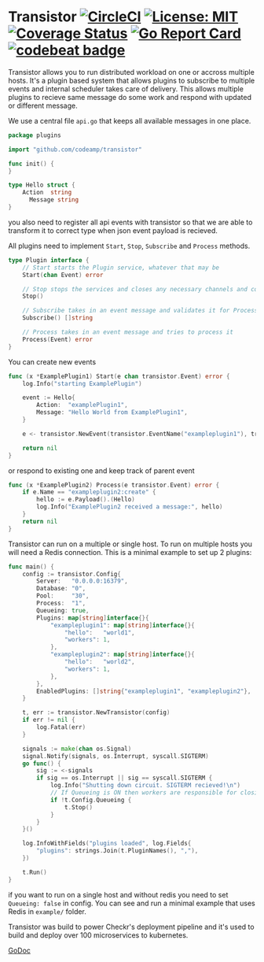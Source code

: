 # Transistor [![CircleCI](https://circleci.com/gh/codeamp/transistor.svg?style=svg)](https://circleci.com/gh/codeamp/transistor) [![License: MIT](https://img.shields.io/badge/License-MIT-yellow.svg)](https://opensource.org/licenses/MIT) [![Coverage Status](https://coveralls.io/repos/github/codeamp/transistor/badge.svg?branch=master)](https://coveralls.io/github/codeamp/transistor?branch=master) [![Go Report Card](https://goreportcard.com/badge/codeamp/transistor)](https://goreportcard.com/report/codeamp/transistor) [![codebeat badge](https://codebeat.co/badges/b977a7e7-1e94-43e1-9e58-463cff99add3)](https://codebeat.co/projects/github-com-codeamp-transistor-master)

Transistor allows you to run distributed workload on one or accross multiple hosts. It's a plugin based system that allows plugins to subscribe to multiple events and internal scheduler takes care of delivery. This allows multiple plugins to recieve same message do some work and respond with updated or different message.

We use a central file `api.go` that keeps all available  messages in one place.

```go
package plugins

import "github.com/codeamp/transistor"

func init() {
}

type Hello struct {
    Action  string
      Message string
}
```

you also need to register all api events with transistor so that we are able to transform it to correct type when json event payload is recieved.

All plugins need to implement `Start`, `Stop`, `Subscribe` and `Process` methods.

```go
type Plugin interface {
	// Start starts the Plugin service, whatever that may be
	Start(chan Event) error

	// Stop stops the services and closes any necessary channels and connections
	Stop()

	// Subscribe takes in an event message and validates it for Process
	Subscribe() []string

	// Process takes in an event message and tries to process it
	Process(Event) error
}
```

You can create new events

```go
func (x *ExamplePlugin1) Start(e chan transistor.Event) error {
	log.Info("starting ExamplePlugin")

	event := Hello{
		Action:  "examplePlugin1",
		Message: "Hello World from ExamplePlugin1",
	}

	e <- transistor.NewEvent(transistor.EventName("exampleplugin1"), transistor.Action("create"), nil)

	return nil
}
```

or respond to existing one and keep track of parent event

```go
func (x *ExamplePlugin2) Process(e transistor.Event) error {
	if e.Name == "exampleplugin2:create" {
		hello := e.Payload().(Hello)
		log.Info("ExamplePlugin2 received a message:", hello)
	}
	return nil
}
```

Transistor can run on a multiple or single host. To run on multiple hosts you will need a Redis connection. This is a minimal example to set up 2 plugins:

```go
func main() {
	config := transistor.Config{
		Server:   "0.0.0.0:16379",
		Database: "0",
		Pool:     "30",
		Process:  "1",
		Queueing: true,
		Plugins: map[string]interface{}{
			"exampleplugin1": map[string]interface{}{
				"hello":   "world1",
				"workers": 1,
			},
			"exampleplugin2": map[string]interface{}{
				"hello":   "world2",
				"workers": 1,
			},
		},
		EnabledPlugins: []string{"exampleplugin1", "exampleplugin2"},
	}

	t, err := transistor.NewTransistor(config)
	if err != nil {
		log.Fatal(err)
	}

	signals := make(chan os.Signal)
	signal.Notify(signals, os.Interrupt, syscall.SIGTERM)
	go func() {
		sig := <-signals
		if sig == os.Interrupt || sig == syscall.SIGTERM {
			log.Info("Shutting down circuit. SIGTERM recieved!\n")
			// If Queueing is ON then workers are responsible for closing Shutdown chan
			if !t.Config.Queueing {
				t.Stop()
			}
		}
	}()

	log.InfoWithFields("plugins loaded", log.Fields{
		"plugins": strings.Join(t.PluginNames(), ","),
	})

	t.Run()
}
```

if you want to run on a single host and without redis you need to set `Queueing: false` in config. You can see and run a minimal example that uses Redis in `example/` folder.

Transistor was build to power Checkr's deployment pipeline and it's used to build and deploy over 100 microservices to kubernetes.

[GoDoc](https://godoc.org/github.com/codeamp/transistor)
